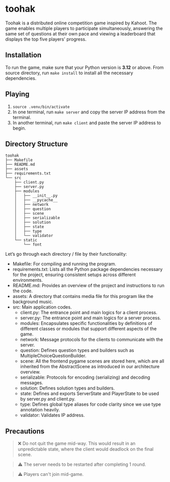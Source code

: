 # toohak

Toohak is a distributed online competition game inspired by Kahoot. The game
enables multiple players to participate simultaneously, answering the same set
of questions at their own pace and viewing a leaderboard that displays the top
five players' progress.

## Installation

To run the game, make sure that your Python version is **3.12** or above. From
source directory, run `make install` to install all the necessary dependencies.

## Playing

1. `source .venv/bin/activate`
2. In one terminal, run `make server` and copy the server IP address from the terminal.
3. In another terminal, run `make client` and paste the server IP address to begin.

## Directory Structure

```
toohak
├── Makefile
├── README.md
├── assets
├── requirements.txt
└── src
    ├── client.py
    ├── server.py
    ├── modules
    │   ├── __init__.py
    │   ├── __pycache__
    │   ├── network
    │   ├── question
    │   ├── scene
    │   ├── serializable
    │   ├── solution
    │   ├── state
    │   ├── type
    │   └── validator
    └── static
        └── font
```

Let’s go through each directory / file by their functionality:

- Makefile: For compiling and running the program.
- requirements.txt: Lists all the Python package dependencies necessary for the project, ensuring consistent setups across different environments.
- README.md: Provides an overview of the project and instructions to run the code.
- assets: A directory that contains media file for this program like the background music.
- src: Main application codes.
  - client.py: The entrance point and main logics for a client process.
  - server.py: The entrance point and main logics for a server process.
  - modules: Encapsulates specific functionalities by definitions of different classes or modules that support different aspects of the game.
  - network: Message protocols for the clients to communicate with the server.
  - question: Defines question types and builders such as MultipleChoiceQuestionBuilder.
  - scene: All the frontend pygame scenes are stored here, which are all inherited from the AbstractScene as introduced in our architecture overview.
  - serializable: Protocols for encoding (serializing) and decoding messages.
  - solution: Defines solution types and builders.
  - state: Defines and exports ServerState and PlayerState to be used by server.py and client.py.
  - type: Defines global type aliases for code clarity since we use type annotation heavily.
  - validator: Validates IP address.

## Precautions

> ❌ Do not quit the game mid-way. This would result in an unpredictable state, where the client would deadlock on the final scene.

> ⚠️ The server needs to be restarted after completing 1 round.

> ⚠️ Players can't join mid-game.

